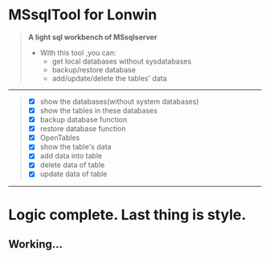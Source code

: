# MSsqlTool for Lonwin 
> **A light sql workbench of MSsqlserver**  
> - With this tool ,you can:  
>   - get local databases without sysdatabases  
>   - backup/restore database  
>   - add/update/delete the tables' data  
--- 
> - [X] show the databases(without system databases)
> - [X] show the tables in these databases 
> - [X] backup database function
> - [X] restore database function
> - [X] OpenTables
> - [X] show the table's data
> - [X] add data into table
> - [X] delete data of table
> - [X] update data of table
---
# Logic complete. Last thing is style.
## Working...  